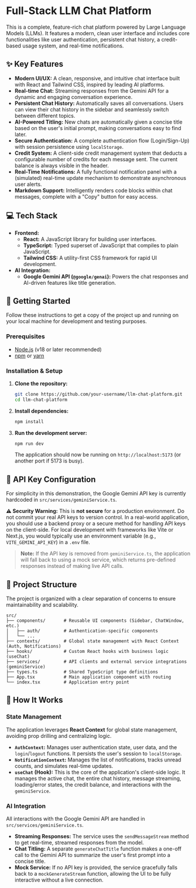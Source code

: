 # Full-Stack LLM Chat Platform

This is a complete, feature-rich chat platform powered by Large Language Models (LLMs). It features a modern, clean user interface and includes core functionalities like user authentication, persistent chat history, a credit-based usage system, and real-time notifications.

## ✨ Key Features

- **Modern UI/UX:** A clean, responsive, and intuitive chat interface built with React and Tailwind CSS, inspired by leading AI platforms.
- **Real-time Chat:** Streaming responses from the Gemini API for a dynamic and engaging conversation experience.
- **Persistent Chat History:** Automatically saves all conversations. Users can view their chat history in the sidebar and seamlessly switch between different topics.
- **AI-Powered Titling:** New chats are automatically given a concise title based on the user's initial prompt, making conversations easy to find later.
- **Secure Authentication:** A complete authentication flow (Login/Sign-Up) with session persistence using `localStorage`.
- **Credit System:** A client-side credit management system that deducts a configurable number of credits for each message sent. The current balance is always visible in the header.
- **Real-Time Notifications:** A fully functional notification panel with a (simulated) real-time update mechanism to demonstrate asynchronous user alerts.
- **Markdown Support:** Intelligently renders code blocks within chat messages, complete with a "Copy" button for easy access.

## 💻 Tech Stack

- **Frontend:**
  - **React:** A JavaScript library for building user interfaces.
  - **TypeScript:** Typed superset of JavaScript that compiles to plain JavaScript.
  - **Tailwind CSS:** A utility-first CSS framework for rapid UI development.
- **AI Integration:**
  - **Google Gemini API (`@google/genai`):** Powers the chat responses and AI-driven features like title generation.

## 🚀 Getting Started

Follow these instructions to get a copy of the project up and running on your local machine for development and testing purposes.

### Prerequisites

- [Node.js](https://nodejs.org/) (v18 or later recommended)
- [npm](https://www.npmjs.com/) or [yarn](https://yarnpkg.com/)

### Installation & Setup

1.  **Clone the repository:**
    ```bash
    git clone https://github.com/your-username/llm-chat-platform.git
    cd llm-chat-platform
    ```

2.  **Install dependencies:**
    ```bash
    npm install
    ```
    
3.  **Run the development server:**
    ```bash
    npm run dev
    ```
    The application should now be running on `http://localhost:5173` (or another port if 5173 is busy).

## 🔑 API Key Configuration

For simplicity in this demonstration, the Google Gemini API key is currently hardcoded in `src/services/geminiService.ts`.

**⚠️ Security Warning:** This is **not secure** for a production environment. Do not commit your real API keys to version control. In a real-world application, you should use a backend proxy or a secure method for handling API keys on the client-side. For local development with frameworks like Vite or Next.js, you would typically use an environment variable (e.g., `VITE_GEMINI_API_KEY`) in a `.env` file.

> **Note:** If the API key is removed from `geminiService.ts`, the application will fall back to using a mock service, which returns pre-defined responses instead of making live API calls.

## 📂 Project Structure

The project is organized with a clear separation of concerns to ensure maintainability and scalability.

```
src/
├── components/       # Reusable UI components (Sidebar, ChatWindow, etc.)
│   ├── auth/         # Authentication-specific components
│   └── ...
├── contexts/         # Global state management with React Context (Auth, Notifications)
├── hooks/            # Custom React hooks with business logic (useChat)
├── services/         # API clients and external service integrations (geminiService)
├── types.ts          # Shared TypeScript type definitions
├── App.tsx           # Main application component with routing
└── index.tsx         # Application entry point
```

## 🔧 How It Works

### State Management

The application leverages **React Context** for global state management, avoiding prop drilling and centralizing logic.

-   **`AuthContext`:** Manages user authentication state, user data, and the `login`/`logout` functions. It persists the user's session to `localStorage`.
-   **`NotificationContext`:** Manages the list of notifications, tracks unread counts, and simulates real-time updates.
-   **`useChat` (Hook):** This is the core of the application's client-side logic. It manages the active chat, the entire chat history, message streaming, loading/error states, the credit balance, and interactions with the `geminiService`.

### AI Integration

All interactions with the Google Gemini API are handled in `src/services/geminiService.ts`.

-   **Streaming Responses:** The service uses the `sendMessageStream` method to get real-time, streamed responses from the model.
-   **Chat Titling:** A separate `generateChatTitle` function makes a one-off call to the Gemini API to summarize the user's first prompt into a concise title.
-   **Mock Service:** If no API key is provided, the service gracefully falls back to a `mockGenerateStream` function, allowing the UI to be fully interactive without a live connection.